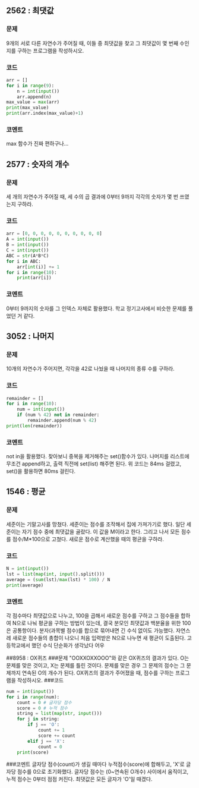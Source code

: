 ## 2562 : 최댓값
### 문제
9개의 서로 다른 자연수가 주어질 때, 이들 중 최댓값을 찾고 그 최댓값이 몇 번째 수인지를 구하는 프로그램을 작성하시오.
### 코드
```python
arr = []
for i in range(9):
    n = int(input())
    arr.append(n)
max_value = max(arr)
print(max_value)
print(arr.index(max_value)+1)
```
### 코멘트
max 함수가 진짜 편하구나...<br>
## 2577 : 숫자의 개수
### 문제
세 개의 자연수가 주어질 때, 세 수의 곱 결과에 0부터 9까지 각각의 숫자가 몇 번 쓰였는지 구하라.
### 코드
```python
arr = [0, 0, 0, 0, 0, 0, 0, 0, 0, 0]
A = int(input())
B = int(input())
C = int(input())
ABC = str(A*B*C)
for i in ABC:
    arr[int(i)] += 1
for i in range(10):
    print(arr[i])
```
### 코멘트
0부터 9까지의 숫자를 그 인덱스 자체로 활용했다. 학교 정기고사에서 비슷한 문제를 풀었던 거 같다.<br>
## 3052 : 나머지
### 문제
10개의 자연수가 주어지면, 각각을 42로 나눴을 때 나머지의 종류 수를 구하라.
### 코드
```python
remainder = []
for i in range(10):
    num = int(input())
    if (num % 42) not in remainder:
        remainder.append(num % 42)
print(len(remainder))
```
### 코멘트
not in을 활용했다. 찾아보니 중복을 제거해주는 set()함수가 있다. 나머지를 리스트에 무조건 append하고, 출력 직전에 set(list) 해주면 된다.
위 코드는 84ms 걸렸고, set()을 활용하면 80ms 걸린다. <br>
## 1546 : 평균
### 문제
세준이는 기말고사를 망쳤다. 세준이는 점수를 조작해서 집에 가져가기로 했다. 일단 세준이는 자기 점수 중에 최댓값을 골랐다.
이 값을 M이라고 한다. 그리고 나서 모든 점수를 점수/M*100으로 고쳤다.
새로운 점수로 계산했을 때의 평균을 구하라.
### 코드
```python
N = int(input())
lst = list(map(int, input().split()))
average = (sum(lst)/max(lst) * 100) / N
print(average)
```
### 코멘트
각 점수마다 최댓값으로 나누고, 100을 곱해서 새로운 점수를 구하고 그 점수들을 합하여 N으로 나눠 평균을 구하는 방법이 있는데, 결국 분모인 최댓값과 백분율을 위한 100은 공통항이다. 분자(과목별 점수)를 합으로 묶어내면 긴 수식 없이도 가능했다. 자연스레 새로운 점수들의 총합이 나오니 처음 입력받은 N으로 나누면 새 평균이 도출된다.
고등학교에서 했던 수식 단순화가 생각났다 어우 <br>

##8958 : OX퀴즈
###문제
"OOXXOXXOOO"와 같은 OX퀴즈의 결과가 있다. O는 문제를 맞은 것이고, X는 문제를 틀린 것이다. 문제를 맞은 경우 그 문제의 점수는 그 문제까지 연속된 O의 개수가 된다.
OX퀴즈의 결과가 주어졌을 때, 점수를 구하는 프로그램을 작성하시오.
###코드
```python
num = int(input())
for i in range(num):
    count = 0 # 글자당 점수
    score = 0 # 누적 점수
    string = list(map(str, input()))
    for j in string:
        if j == 'O':
            count += 1
            score += count
        elif j == 'X':
            count = 0
    print(score)
```
###코멘트
글자당 점수(count)가 생길 때마다 누적점수(score)에 합해두고, 'X'로 글자당 점수를 0으로 초기화했다. 글자당 점수는 (0~연속된 O개수) 사이에서 움직이고, 누적 점수는 0부터 점점 커진다. 최댓값은 모든 글자가 'O'일 때겠다.  